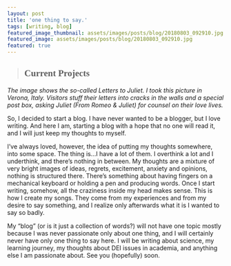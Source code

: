 ```yaml
---
layout: post
title: 'one thing to say.'
tags: [writing, blog]
featured_image_thumbnail: assets/images/posts/blog/20180803_092910.jpg
featured_image: assets/images/posts/blog/20180803_092910.jpg
featured: true
---
```

<script>
  $(document).ready(function() {
  setTimeout(function() { $("#preloader").fadeOut(1500); }, 100)
});
</script>
>## <span style="font-family:Caveat;">Current Projects</span>

*The image shows the so-called Letters to Juliet. I took this picture in Verona, Italy. Visitors stuff their letters into cracks in the walls and a special post box, asking Juliet (From Romeo & Juliet) for counsel on their love lives.*

So, I decided to start a blog. I have never wanted to be a blogger, but I love writing. And here I am, starting a blog with a hope that no one will read it, and I will just keep my thoughts to myself.

<!--more-->

I’ve always loved, however, the idea of putting my thoughts somewhere, into some space. The thing is…I have a lot of them. I overthink a lot and I underthink, and there’s nothing in between. My thoughts are a mixture of very bright images of ideas, regrets, excitement, anxiety and opinions, nothing is structured there. There’s something about having fingers on a mechanical keyboard or holding a pen and producing words. Once I start writing, somehow, all the craziness inside my head makes sense. This is how I create my songs. They come from my experiences and from my desire to say something, and I realize only afterwards what it is I wanted to say so badly. 

My “blog” (or is it just a collection of words?) will not have one topic mostly because I was never passionate only about one thing, and I will certainly never have only one thing to say here. I will be writing about science, my learning journey, my thoughts about DEI issues in academia, and anything else I am passionate about. See you (hopefully) soon. 
